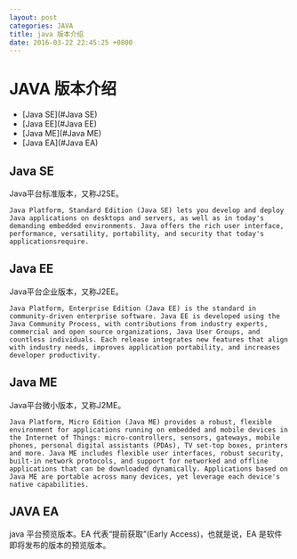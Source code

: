 ```yaml
---
layout: post
categories: JAVA
title: java 版本介绍
date: 2016-03-22 22:45:25 +0800
---
```


# JAVA 版本介绍

* [Java SE](#Java SE)
* [Java EE](#Java EE)
* [Java ME](#Java ME)
* [Java EA](#Java EA)

## Java SE

Java平台标准版本，又称J2SE。

```
Java Platform, Standard Edition (Java SE) lets you develop and deploy Java applications on desktops and servers, as well as in today's demanding embedded environments. Java offers the rich user interface, performance, versatility, portability, and security that today's applicationsrequire.
```

## Java EE

Java平台企业版本，又称J2EE。

```
Java Platform, Enterprise Edition (Java EE) is the standard in community-driven enterprise software. Java EE is developed using the Java Community Process, with contributions from industry experts, commercial and open source organizations, Java User Groups, and countless individuals. Each release integrates new features that align with industry needs, improves application portability, and increases developer productivity.
```

## Java ME

Java平台微小版本，又称J2ME。

```
Java Platform, Micro Edition (Java ME) provides a robust, flexible environment for applications running on embedded and mobile devices in the Internet of Things: micro-controllers, sensors, gateways, mobile phones, personal digital assistants (PDAs), TV set-top boxes, printers and more. Java ME includes flexible user interfaces, robust security, built-in network protocols, and support for networked and offline applications that can be downloaded dynamically. Applications based on Java ME are portable across many devices, yet leverage each device's native capabilities. 
```

## JAVA EA

java 平台预览版本。EA 代表“提前获取”(Early Access)，也就是说，EA
是软件即将发布的版本的预览版本。
